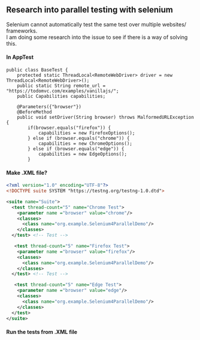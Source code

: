 ## Research into parallel testing with selenium

Selenium cannot automatically test the same test over multiple
websites/ frameworks.
<br>I am doing some research into the issue to see if 
there is a way of solving this.
#### In AppTest
```java:
public class BaseTest {
    protected static ThreadLocal<RemoteWebDriver> driver = new ThreadLocal<RemoteWebDriver>();
    public static String remote_url = "https://todomvc.com/examples/vanillajs/";
    public Capabilities capabilities;
 
    @Parameters({"browser"})
    @BeforeMethod
    public void setDriver(String browser) throws MalformedURLException {
        if(browser.equals("firefox")) {
            capabilities = new FirefoxOptions();
        } else if (browser.equals("chrome")) {
            capabilities = new ChromeOptions();
        } else if (browser.equals("edge")) {
            capabilities = new EdgeOptions();
        }
```

#### Make .XML file?
```.xml
<?xml version="1.0" encoding="UTF-8"?>
<!DOCTYPE suite SYSTEM "https://testng.org/testng-1.0.dtd">

<suite name="Suite">
  <test thread-count="5" name="Chrome Test">
    <parameter name ="browser" value="chrome"/>
    <classes>
      <class name="org.example.Selenium4ParallelDemo"/>
    </classes>
  </test> <!-- Test -->

   <test thread-count="5" name="Firefox Test">
    <parameter name ="browser" value="firefox"/>
    <classes>
      <class name="org.example.Selenium4ParallelDemo"/>
    </classes>
  </test> <!-- Test -->

   <test thread-count="5" name="Edge Test">
    <parameter name ="browser" value="edge"/>
    <classes>
      <class name="org.example.Selenium4ParallelDemo"/>
    </classes>
  </test>
</suite> 
```
#### Run the tests from .XML file

